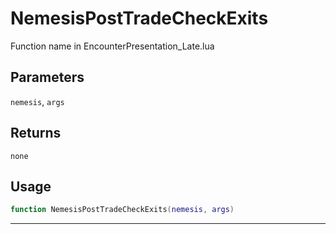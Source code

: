 # NemesisPostTradeCheckExits
Function name in EncounterPresentation_Late.lua
## Parameters
`nemesis`, `args`
## Returns
`none`
## Usage
```lua
function NemesisPostTradeCheckExits(nemesis, args)
```
---
